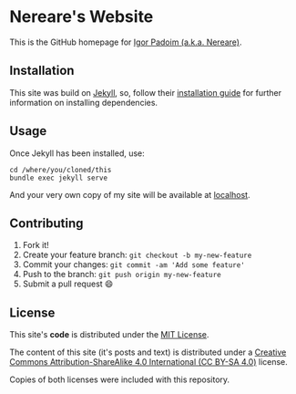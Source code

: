 # Nereare's Website

This is the GitHub homepage for [Igor Padoim (a.k.a. Nereare)](https://github.com/Nereare).

## Installation

This site was build on [Jekyll](https://jekyllrb.com/), so, follow their [installation guide](https://jekyllrb.com/docs/installation/) for further information on installing dependencies.

## Usage

Once Jekyll has been installed, use:

```
cd /where/you/cloned/this
bundle exec jekyll serve
```

And your very own copy of my site will be available at [localhost](localhost:4000).

## Contributing

1. Fork it!
2. Create your feature branch: `git checkout -b my-new-feature`
3. Commit your changes: `git commit -am 'Add some feature'`
4. Push to the branch: `git push origin my-new-feature`
5. Submit a pull request :smile:

## License

This site's **code** is distributed under the [MIT License](https://opensource.org/licenses/MIT).

The content of this site (it's posts and text) is distributed under a [Creative Commons Attribution-ShareAlike 4.0 International (CC BY-SA 4.0)](https://creativecommons.org/licenses/by-sa/4.0/) license.

Copies of both licenses were included with this repository.

